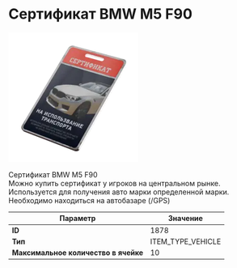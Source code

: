 # Сертификат BMW M5 F90

![Item Image](../img/1878.webp?raw=true)

Сертификат BMW M5 F90<br>Можно купить сертификат у игроков на центральном рынке.<br>Используется для получения авто марки определенной марки.<br>Необходимо находиться на автобазаре (/GPS)


| Параметр | Значение |
|----------|----------|
| **ID** | 1878 |
| **Тип** | ITEM_TYPE_VEHICLE |
| **Максимальное количество в ячейке** | 10 |

